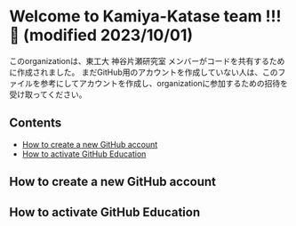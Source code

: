# Welcome to Kamiya-Katase team !!! 🙌 (modified 2023/10/01)
このorganizationは、東工大 神谷片瀬研究室 メンバーがコードを共有するために作成されました。
まだGitHub用のアカウントを作成していない人は、このファイルを参考にしてアカウントを作成し、organizationに参加するための招待を受け取ってください。

## Contents
- [How to create a new GitHub account](#how-to-create-a-new-gitHub-account)
- [How to activate GitHub Education](#how-to-activate-gitHub-education)

## How to create a new GitHub account

## How to activate GitHub Education
